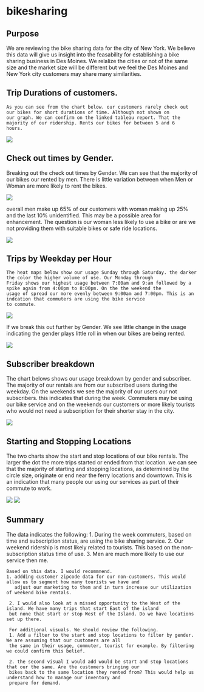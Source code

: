 # bikesharing

## Purpose
  We are reviewing the bike sharing data for the city of New York. We believe this data will give us insight into the feasability for establishing a bike sharing business in Des Moines. We relalize the cities or not of the same size and the market size will be different but we feel the Des Moines and New York city customers may share many similarities.
  
  ## Trip Durations of customers. 
  
    As you can see from the chart below. our customers rarely check out our bikes for short durations of time. Although not shown on
    our graph. We can confirm on the linked tableau report. That the majority of our ridership. Rents our bikes for between 5 and 6 
    hours.
  
   ![](https://github.com/tomstowell99/bikesharing/blob/main/checkoutTimesforUsers.PNG)
   
   ## Check out times by Gender.
   
   Breaking out the check out times by Gender. We can see that the majority of our bikes our rented by men. There is little variation
   between when Men or Woman are more likely to rent the bikes. 
   
   ![](https://github.com/tomstowell99/bikesharing/blob/main/checkoutTimesbyGender.PNG)
   
   overall men make up 65% of our customers with woman making up 25% and the last 10% unidentified. This may be a possible area
   for enhancement. The question is our woman less likely to use a bike or are we not providing them with suitable bikes or 
   safe ride locations.
    
   ![](https://github.com/tomstowell99/bikesharing/blob/main/Pie%20chart%20gender.PNG)
   
   ## Trips by Weekday per Hour
   
    The heat maps below show our usage Sunday through Saturday. the darker the color the higher volume of use. Our Monday through 
    Friday shows our highest usage between 7:00am and 9:am followed by a spike again from 4:00pm to 8:00pm. On the the weekend the 
    usage of spread our more evenly between 9:00am and 7:00pm. This is an indcation that commuters are using the bike service
    to commute. 
    
   ![](https://github.com/tomstowell99/bikesharing/blob/main/TripsbyWeekdayperHour.PNG)
   
   If we break this out further by Gender. We see little change in the usage indicating the gender plays little roll in when our bikes
   are being rented.
   
   ![](https://github.com/tomstowell99/bikesharing/blob/main/TripsbyGenderWeekdayperHour.PNG)
   
   ## Subscriber breakdown
   
   The chart belows shows our usage breakdown by gender and subscriber. The majority of our rentals are from our subscribed users during
   the weekday. On the weekends we see the majority of our users our not subscribers. this indicates that during the week. Commuters may
   be using our bike service and on the weekends our customers or more likely tourists who would not need a subscription
   for their shorter stay in the city.
   
   ![](https://github.com/tomstowell99/bikesharing/blob/main/UserTripsbyGenderbyWeekday.PNG)
   
   ## Starting and Stopping Locations
   
   The two charts show the start and stop locations of our bike rentals. The larger the dot the more trips started or ended from that
   location. we can see that the majority of starting and stopping locations, as determined by the circle size, originate or end near
   the ferry locations and downtown. This is an indication that many people our using our services as part of their commute to work.
   
   
   ![](https://github.com/tomstowell99/bikesharing/blob/main/StartingLocation.PNG)
   ![](https://github.com/tomstowell99/bikesharing/blob/main/Ending%20Location.PNG)
   
   ## Summary
   
   The data indicates the following:
    1. During the week commuters, based on time and subscription status, are using the bike sharing service.
    2. Our weekend ridership is most likely related to tourists. This based on the non-subscription status time of use.
    3. Men are much more likely to use our service then me.
    
    Based on this data. I would recommnend.
    1. addding customer zipcode data for our non-customers. This would allow us to segment how many tourists we have and
       adjust our marketing to them and in turn increase our utilization of weekend bike rentals.
       
     2. I would also look at a missed opportunity to the West of the island. We have many trips that start East of the island 
     but none that start or stop West of the Island. Do we have locations set up there.
     
     For additional visuals. We should review the following.
     1. Add a filter to the start and stop locations to filter by gender. We are assuming that our customers are all
     the same in their usage, commuter, tourist for example. By filtering we could confirm this belief.
     
     2. the second visual I would add would be start and stop locations that our the same. Are the customers bringing our
     bikes back to the same location they rented from? This would help us understand how to manage our inventory and
     prepare for demand.
   
   
   
   
   
   
   
    
   
   
    
    
  
  
